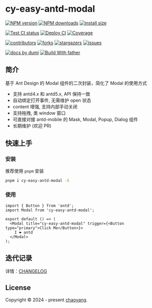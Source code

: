 # cy-easy-antd-modal

<!-- SHIELD GROUP -->

[![NPM version][npm-image]][npm-url] [![NPM downloads][download-image]][download-url] [![install size][npm-size]][npm-size-url]

[![Test CI status][test-ci]][test-ci-url] [![Deploy CI][release-ci]][release-ci-url] [![Coverage][coverage]][codecov-url]

[![contributors][contributors-shield]][contributors-url] [![forks][forks-shield]][forks-url] [![stargazers][stargazers-shield]][stargazers-url] [![issues][issues-shield]][issues-url]

[![docs by dumi][dumi-url]](https://d.umijs.org/) [![Build With father][father-url]](https://github.com/umijs/father/)

<!-- umi url -->

[dumi-url]: https://img.shields.io/badge/docs%20by-dumi-blue
[father-url]: https://img.shields.io/badge/build%20with-father-028fe4.svg

<!-- npm url -->

[npm-image]: http://img.shields.io/npm/v/cy-easy-antd-modal.svg?style=flat-square&color=deepgreen&label=latest
[npm-url]: http://npmjs.org/package/cy-easy-antd-modal
[npm-size]: https://img.shields.io/bundlephobia/minzip/cy-easy-antd-modal?color=deepgreen&label=gizpped%20size&style=flat-square
[npm-size-url]: https://packagephobia.com/result?p=cy-easy-antd-modal

<!-- coverage -->

[coverage]: https://codecov.io/gh/cy2zq/cy-easy-antd-modal/branch/master/graph/badge.svg
[codecov-url]: https://codecov.io/gh/cy2zq/cy-easy-antd-modal/branch/master

<!-- Github CI -->

[test-ci]: https://github.com/cy2zq/cy-easy-antd-modal/workflows/Test%20CI/badge.svg
[release-ci]: https://github.com/cy2zq/cy-easy-antd-modal/workflows/Release%20CI/badge.svg
[test-ci-url]: https://github.com/cy2zq/cy-easy-antd-modal/actions?query=workflow%3ATest%20CI
[release-ci-url]: https://github.com/cy2zq/cy-easy-antd-modal/actions?query=workflow%3ARelease%20CI
[download-image]: https://img.shields.io/npm/dm/cy-easy-antd-modal.svg?style=flat-square
[download-url]: https://npmjs.org/package/cy-easy-antd-modal

## 简介

基于 Ant Design 的 Modal 组件的二次封装，简化了 Modal 的使用方式

- 支持 antd4.x 和 antd5.x, API 保持一致
- 自动绑定打开事件, 无需维护 open 状态
- content 增强, 支持内部手动关闭
- 支持拖拽, 类 window 窗口
- 可直接对接 antd-mobile 的 Mask, Modal, Popup, Dialog 组件
- 长期维护 (欢迎 PR)

## 快速上手

### 安装

推荐使用 `pnpm` 安装

```bash
pnpm i cy-easy-antd-modal -S
```

### 使用

```tsx | pure
import { Button } from 'antd';
import Modal from 'cy-easy-antd-modal';

export default () => (
  <Modal title="cy-easy-antd-modal" trigger={<Button type="primary">Click Me</Button>}>
    I ❤️ antd
  </Modal>
);
```

## 迭代记录

详情：[CHANGELOG](CHANGELOG.md)

## License

Copyright © 2024 - present [chaoyang][profile-url]. <br />

<!-- LINK GROUP -->

[profile-url]: https://cy2zq.github.io/cyProfile/

<!-- contributors -->

[contributors-shield]: https://img.shields.io/github/contributors/cy2zq/cy-easy-antd-modal.svg?style=flat
[contributors-url]: https://github.com/cy2zq/cy-easy-antd-modal/graphs/contributors

<!-- forks -->

[forks-shield]: https://img.shields.io/github/forks/cy2zq/cy-easy-antd-modal.svg?style=flat
[forks-url]: https://github.com/cy2zq/cy-easy-antd-modal/network/members

<!-- stargazers -->

[stargazers-shield]: https://img.shields.io/github/stars/cy2zq/cy-easy-antd-modal.svg?style=flat
[stargazers-url]: https://github.com/cy2zq/cy-easy-antd-modal/stargazers

<!-- issues -->

[issues-shield]: https://img.shields.io/github/issues/cy2zq/cy-easy-antd-modal.svg?style=flat
[issues-url]: https://github.com/cy2zq/cy-easy-antd-modal/issues/new/choose
